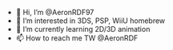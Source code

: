 - 👋 Hi, I’m @AeronRDF97
- 👀 I’m interested in 3DS, PSP, WiiU homebrew
- 🌱 I’m currently learning 2D/3D animation
- 📫 How to reach me TW @AeronRDF

<!---
AeronRDF97/AeronRDF97 is a ✨ special ✨ repository because its `README.md` (this file) appears on your GitHub profile.
You can click the Preview link to take a look at your changes.
--->
